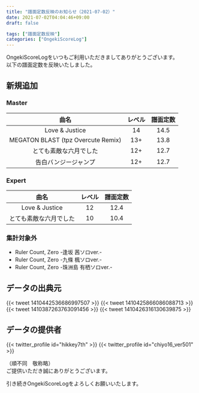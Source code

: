 ```yaml
---
title: "譜面定数反映のお知らせ（2021-07-02）"
date: 2021-07-02T04:04:46+09:00
draft: false

tags: ["譜面定数反映"]
categories: ["OngekiScoreLog"]
---
```


OngekiScoreLogをいつもご利用いただきましてありがとうございます。  
以下の譜面定数を反映いたしました。

<!--more-->

## 新規追加

### Master

| 曲名 | レベル | 譜面定数 |
|:-:|:-:|:-:|
| Love & Justice | 14 | 14.5 |
| MEGATON BLAST (tpz Overcute Remix) | 13+ | 13.8 |
| とても素敵な六月でした | 12+ | 12.7 |
| 告白バンジージャンプ | 12+ | 12.7 |

### Expert


| 曲名 | レベル | 譜面定数 |
|:-:|:-:|:-:|
| Love & Justice | 12 | 12.4 |
| とても素敵な六月でした | 10 | 10.4 |

### 集計対象外

- Ruler Count, Zero -逢坂 茜ソロver.-
- Ruler Count, Zero -九條 楓ソロver.-
- Ruler Count, Zero -珠洲島 有栖ソロver.-

## データの出典元

{{< tweet 1410442536686997507 >}}
{{< tweet 1410425866086088713 >}}
{{< tweet 1410387263763091456 >}}
{{< tweet 1410426316130639875 >}}

## データの提供者

{{< twitter_profile id="hikkey7th" >}}
{{< twitter_profile id="chiyo16_ver501" >}}

（順不同　敬称略）  
ご提供いただき誠にありがとうございます。

引き続きOngekiScoreLogをよろしくお願いいたします。
